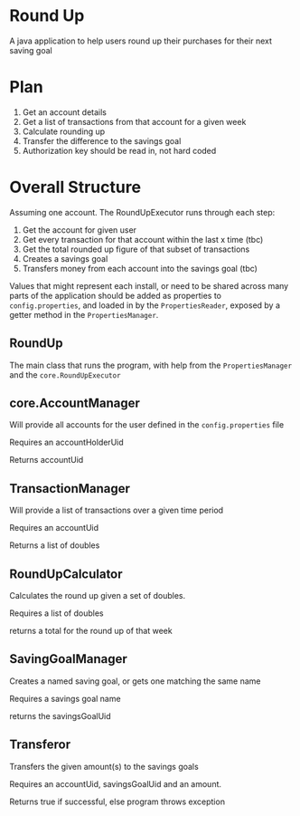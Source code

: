 # Round Up

A java application to help users round up their purchases for their next saving goal

# Plan

1. Get an account details
1. Get a list of transactions from that account for a given week
1. Calculate rounding up
1. Transfer the difference to the savings goal
1. Authorization key should be read in, not hard coded

# Overall Structure

Assuming one account.
The RoundUpExecutor runs through each step: 
1. Get the account for given user
1. Get every transaction for that account within the last x time (tbc)
1. Get the total rounded up figure of that subset of transactions
1. Creates a savings goal
1. Transfers money from each account into the savings goal (tbc)

Values that might represent each install, or need to be shared across many parts of the application should be added as 
properties to `config.properties`, and loaded in by the `PropertiesReader`, exposed by a getter method in the 
`PropertiesManager`.

## RoundUp
The main class that runs the program, with help from the `PropertiesManager` and the `core.RoundUpExecutor`

## core.AccountManager
Will provide all accounts for the user defined in the `config.properties` file

Requires an accountHolderUid

Returns accountUid

## TransactionManager
Will provide a list of transactions over a given time period

Requires an accountUid

Returns a list of doubles

## RoundUpCalculator
Calculates the round up given a set of doubles.

Requires a list of doubles

returns a total for the round up of that week

## SavingGoalManager
Creates a named saving goal, or gets one matching the same name

Requires a savings goal name

returns the savingsGoalUid

## Transferor
Transfers the given amount(s) to the savings goals

Requires an accountUid, savingsGoalUid and an amount.

Returns true if successful, else program throws exception

